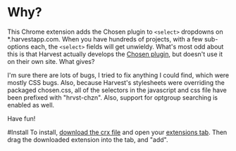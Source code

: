 # Why?
This Chrome extension adds the Chosen plugin to `<select>` dropdowns on
*.harvestapp.com. When you have hundreds of projects, with a few
sub-options each, the `<select>` fields will get unwieldy. What's most
odd about this is that Harvest actually develops the [Chosen
plugin](http://harvesthq.github.com/chosen/), but
doesn't use it on their own site. What gives? 

I'm sure there are lots of bugs, I tried to fix anything I could find,
which were mostly CSS bugs. Also, because Harvest's stylesheets were
overriding the packaged chosen.css, all of the selectors in the
javascript and css file have been prefixed with "hrvst-chzn". Also,
support for optgroup searching is enabled as well.

Have fun!

#Install
To install, [download the crx
file](https://github.com/blackrobot/harvest-chosen/raw/master/harvest-chrome-extension.crx)
and open your [extensions tab](chrome://chrome/extensions/). Then drag
the downloaded extension into the tab, and "add".
